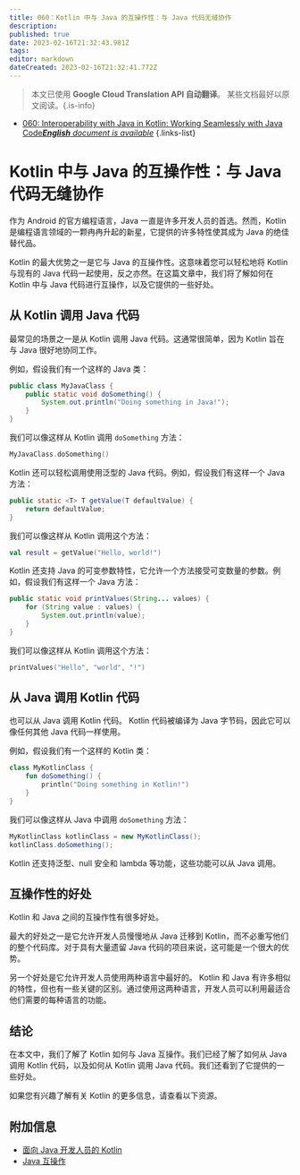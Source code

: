 ```yaml
---
title: 060：Kotlin 中与 Java 的互操作性：与 Java 代码无缝协作
description: 
published: true
date: 2023-02-16T21:32:43.981Z
tags: 
editor: markdown
dateCreated: 2023-02-16T21:32:41.772Z
---
```


> 本文已使用 **Google Cloud Translation API 自动翻译**。
某些文档最好以原文阅读。{.is-info}



- [060: Interoperability with Java in Kotlin: Working Seamlessly with Java Code***English** document is available*](/en/Knowledge-base/Kotlin/Learning/060-interoperability-with-java-in-kotlin-working-seamlessly-with-java-code)
{.links-list}


# Kotlin 中与 Java 的互操作性：与 Java 代码无缝协作

作为 Android 的官方编程语言，Java 一直是许多开发人员的首选。然而，Kotlin 是编程语言领域的一颗冉冉升起的新星，它提供的许多特性使其成为 Java 的绝佳替代品。

Kotlin 的最大优势之一是它与 Java 的互操作性。这意味着您可以轻松地将 Kotlin 与现有的 Java 代码一起使用，反之亦然。在这篇文章中，我们将了解如何在 Kotlin 中与 Java 代码进行互操作，以及它提供的一些好处。

## 从 Kotlin 调用 Java 代码

最常见的场景之一是从 Kotlin 调用 Java 代码。这通常很简单，因为 Kotlin 旨在与 Java 很好地协同工作。

例如，假设我们有一个这样的 Java 类：

```java
public class MyJavaClass {
    public static void doSomething() {
        System.out.println("Doing something in Java!");
    }
}
```

我们可以像这样从 Kotlin 调用 `doSomething` 方法：

```kotlin
MyJavaClass.doSomething()
```

Kotlin 还可以轻松调用使用泛型的 Java 代码。例如，假设我们有这样一个 Java 方法：

```java
public static <T> T getValue(T defaultValue) {
    return defaultValue;
}
```

我们可以像这样从 Kotlin 调用这个方法：

```kotlin
val result = getValue("Hello, world!")
```

Kotlin 还支持 Java 的可变参数特性，它允许一个方法接受可变数量的参数。例如，假设我们有这样一个 Java 方法：

```java
public static void printValues(String... values) {
    for (String value : values) {
        System.out.println(value);
    }
}
```

我们可以像这样从 Kotlin 调用这个方法：

```kotlin
printValues("Hello", "world", "!")
```

## 从 Java 调用 Kotlin 代码

也可以从 Java 调用 Kotlin 代码。 Kotlin 代码被编译为 Java 字节码，因此它可以像任何其他 Java 代码一样使用。

例如，假设我们有一个这样的 Kotlin 类：

```kotlin
class MyKotlinClass {
    fun doSomething() {
        println("Doing something in Kotlin!")
    }
}
```

我们可以像这样从 Java 中调用 `doSomething` 方法：

```java
MyKotlinClass kotlinClass = new MyKotlinClass();
kotlinClass.doSomething();
```

Kotlin 还支持泛型、null 安全和 lambda 等功能，这些功能可以从 Java 调用。

## 互操作性的好处

Kotlin 和 Java 之间的互操作性有很多好处。

最大的好处之一是它允许开发人员慢慢地从 Java 迁移到 Kotlin，而不必重写他们的整个代码库。对于具有大量遗留 Java 代码的项目来说，这可能是一个很大的优势。

另一个好处是它允许开发人员使用两种语言中最好的。 Kotlin 和 Java 有许多相似的特性，但也有一些关键的区别。通过使用这两种语言，开发人员可以利用最适合他们需要的每种语言的功能。

## 结论

在本文中，我们了解了 Kotlin 如何与 Java 互操作。我们已经了解了如何从 Java 调用 Kotlin 代码，以及如何从 Kotlin 调用 Java 代码。我们还看到了它提供的一些好处。

如果您有兴趣了解有关 Kotlin 的更多信息，请查看以下资源。

## 附加信息

* [面向 Java 开发人员的 Kotlin](https://kotlinlang.org/docs/reference/java-to-kotlin-interop.html)
* [Java 互操作](https://kotlinlang.org/docs/reference/java-interop.html)